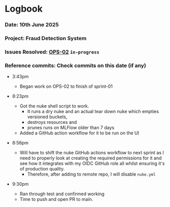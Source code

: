 # Logbook
### Date: 10th June 2025
### Project: Fraud Detection System
### Issues Resolved: [OPS-02](https://github.com/EsosaOrumwese/fraud-detection-system/issues/10) `in-progress`
### Reference commits: Check commits on this date (if any)

* 3:43pm
  * Began work on OPS-02 to finish of sprint-01

* 8:23pm
  * Got the nuke shell script to work.
    * It runs a dry nuke and an actual tear down nuke which empties versioned buckets, 
    * destroys resources and 
    * prunes runs on MLFlow older than 7 days
  * Added a GitHub action workflow for it to be run on the UI

* 8:56pm
  * Will have to shift the nuke GitHub actions workflow to next sprint as I need to properly look at creating the required permissions for it and see how it integrates with my OIDC GitHub role all whilst ensuring it's of production quality.
    * Therefore, after adding to remote repo, I will disable `nuke.yml`

* 9:30pm
  * Ran through test and confirmed working
  * Time to push and open PR to main.